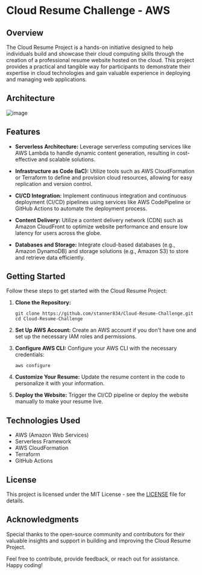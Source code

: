 # Cloud Resume Challenge - AWS

## Overview

The Cloud Resume Project is a hands-on initiative designed to help individuals build and showcase their cloud computing skills through the creation of a professional resume website hosted on the cloud. This project provides a practical and tangible way for participants to demonstrate their expertise in cloud technologies and gain valuable experience in deploying and managing web applications.

## Architecture

![image](https://github.com/stanner834/Cloud-Resume-Challenge/assets/147266927/9718b92f-f96b-45ab-b9c1-caad959d4e89)

## Features

- **Serverless Architecture:** Leverage serverless computing services like AWS Lambda to handle dynamic content generation, resulting in cost-effective and scalable solutions.
  
- **Infrastructure as Code (IaC):** Utilize tools such as AWS CloudFormation or Terraform to define and provision cloud resources, allowing for easy replication and version control.

- **CI/CD Integration:** Implement continuous integration and continuous deployment (CI/CD) pipelines using services like AWS CodePipeline or GitHub Actions to automate the deployment process.

- **Content Delivery:** Utilize a content delivery network (CDN) such as Amazon CloudFront to optimize website performance and ensure low latency for users across the globe.

- **Databases and Storage:** Integrate cloud-based databases (e.g., Amazon DynamoDB) and storage solutions (e.g., Amazon S3) to store and retrieve data efficiently.

## Getting Started

Follow these steps to get started with the Cloud Resume Project:

1. **Clone the Repository:**
   ```
   git clone https://github.com/stanner834/Cloud-Resume-Challenge.git
   cd Cloud-Resume-Challenge
   ```

2. **Set Up AWS Account:**
   Create an AWS account if you don't have one and set up the necessary IAM roles and permissions.

3. **Configure AWS CLI:**
   Configure your AWS CLI with the necessary credentials:
   ```
   aws configure
   ```

4. **Customize Your Resume:**
   Update the resume content in the code to personalize it with your information.

5. **Deploy the Website:**
   Trigger the CI/CD pipeline or deploy the website manually to make your resume live.

## Technologies Used

- AWS (Amazon Web Services)
- Serverless Framework
- AWS CloudFormation
- Terraform
- GitHub Actions

## License

This project is licensed under the MIT License - see the [LICENSE](LICENSE) file for details.

## Acknowledgments

Special thanks to the open-source community and contributors for their valuable insights and support in building and improving the Cloud Resume Project.

Feel free to contribute, provide feedback, or reach out for assistance. Happy coding!
